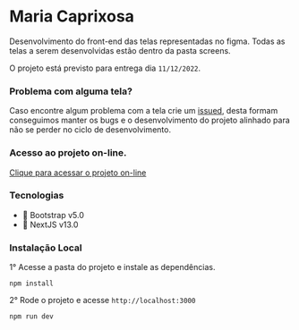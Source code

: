
# Maria Caprixosa
Desenvolvimento do front-end das telas representadas no figma. 
Todas as telas a serem desenvolvidas estão dentro da pasta screens. 

O projeto está previsto para entrega dia `11/12/2022`.

### Problema com alguma tela? 

Caso encontre algum problema com a tela crie um [issued](https://github.com/allandiegoasilva/maria-caprixosa/issues/new), desta formam conseguimos manter os bugs e o desenvolvimento do projeto alinhado para não se perder no ciclo de desenvolvimento. 

### Acesso ao projeto on-line. 

[Clique para acessar o projeto on-line](https://maria-caprixosa.vercel.app/)

### Tecnologias 

- :art: Bootstrap v5.0 
- :rocket: NextJS v13.0


### Instalação Local 

1° Acesse a pasta do projeto e instale as dependências.
```
npm install 
```

2° Rode o projeto e acesse `http://localhost:3000`

```
npm run dev 
```